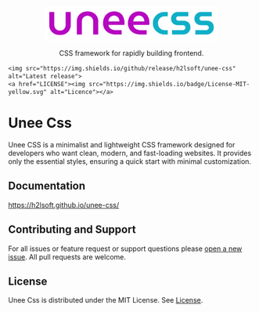 <p align="center">
  <a href="https://h2lsoft.github.io/unee-css/" target="_blank">
    <picture> 
      <img alt="Unee CSS" src="https://raw.githubusercontent.com/h2lsoft/unee-css/refs/heads/main/logo.svg" width="350" height="70" style="max-width: 100%;">
    </picture>
  </a>
</p>

<p align="center">
  CSS framework for rapidly building frontend.
</p>

<p align="center"> 

    <img src="https://img.shields.io/github/release/h2lsoft/unee-css" alt="Latest release">
    <a href="LICENSE"><img src="https://img.shields.io/badge/License-MIT-yellow.svg" alt="Licence"></a>
</p>


# Unee Css
Unee CSS is a minimalist and lightweight CSS framework designed for developers who want clean, modern, and fast-loading websites. 
It provides only the essential styles, ensuring a quick start with minimal customization. 



## Documentation
<a href="https://h2lsoft.github.io/unee-css/" target="_blank">https://h2lsoft.github.io/unee-css/</a>



## Contributing and Support
For all issues or feature request or support questions please [open a new issue](https://github.com/h2lsoft/unee-css/issues). All pull requests are welcome.


## License
Unee Css is distributed under the MIT License. See [License](LICENSE).